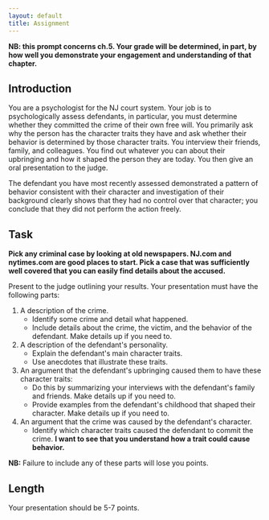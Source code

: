 ```yaml
---
layout: default
title: Assignment
---
```



**NB: this prompt concerns ch.5. Your grade will be determined, in part, by how well you demonstrate your engagement and understanding of that chapter.**

## Introduction

You are a psychologist for the NJ court system. Your job is to psychologically assess defendants, in particular, you must determine whether they committed the crime of their own free will. You primarily ask why the person has the character traits they have and ask whether their behavior is determined by those character traits. You interview their friends, family, and colleagues. You find out whatever you can about their upbringing and how it shaped the person they are today. You then give an oral presentation to the judge. 

The defendant you have most recently assessed  demonstrated a pattern of behavior consistent with their character and investigation of their background clearly shows that they had  no control over that character; you conclude that they did not perform the action freely.


## Task

**Pick any criminal case by looking at old newspapers. NJ.com and nytimes.com are good places to start. Pick a case that was sufficiently well covered that you can easily find details about the accused.**

Present to the judge outlining your results. Your presentation must have the following parts: 

1. A description of the crime.
	+ Identify some crime and detail what happened. 
	+ Include details about the crime, the victim, and the behavior of the defendant. Make details up if you need to.
2. A description of the defendant's personality.
	+ Explain the defendant's main character traits. 
	+ Use anecdotes that illustrate these traits. 
3. An argument that the defendant's upbringing caused them to have these character traits: 	 
	+ Do this by summarizing your interviews with the defendant's family and friends. Make details up if you need to.
	+ Provide examples from the defendant's childhood that shaped their character. Make details up if you need to.
4. An argument that the crime was caused by the defendant's character. 
	+  Identify which character traits caused the defendant to commit the crime. **I want to see that you understand how a trait could cause behavior.**


**NB:** Failure to include any of these parts will lose you points.

## Length
Your presentation should be 5-7 points. 






